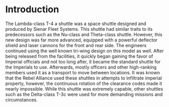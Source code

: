 # Introduction

The Lambda-class T-4 a shuttle was a space shuttle designed and produced by Sienar Fleet Systems.
This shuttle had similar traits to its predecessors such as the Nu-class and Theta-class shuttle.
However, this new design was far more advanced, equipped with a powerful deflector shield and laser cannons for the front and rear side.
The engineers continued using the well known tri-wing design on this model as well.
After being released from the facilities, it quickly began gaining the favor of Imperial officials and not too long after, it became the standard shuttle for the Imperials to use.
Afterwards, mostly officers and other high-ranking members used it as a transport to move between locations.
It was known that the Rebel Alliance used these shuttles in attempts to infiltrate imperial property, however, the continuous rotation of the clearance codes made it nearly impossible.
While this shuttle was extremely capable, other shuttles such as the Delta-class T-3c were used for more demanding missions and circumstances.
